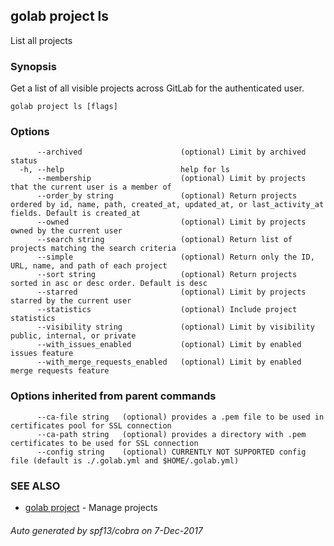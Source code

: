 ## golab project ls

List all projects

### Synopsis


Get a list of all visible projects across GitLab for the authenticated user.

```
golab project ls [flags]
```

### Options

```
      --archived                      (optional) Limit by archived status
  -h, --help                          help for ls
      --membership                    (optional) Limit by projects that the current user is a member of
      --order_by string               (optional) Return projects ordered by id, name, path, created_at, updated_at, or last_activity_at fields. Default is created_at
      --owned                         (optional) Limit by projects owned by the current user
      --search string                 (optional) Return list of projects matching the search criteria
      --simple                        (optional) Return only the ID, URL, name, and path of each project
      --sort string                   (optional) Return projects sorted in asc or desc order. Default is desc
      --starred                       (optional) Limit by projects starred by the current user
      --statistics                    (optional) Include project statistics
      --visibility string             (optional) Limit by visibility public, internal, or private
      --with_issues_enabled           (optional) Limit by enabled issues feature
      --with_merge_requests_enabled   (optional) Limit by enabled merge requests feature
```

### Options inherited from parent commands

```
      --ca-file string   (optional) provides a .pem file to be used in certificates pool for SSL connection
      --ca-path string   (optional) provides a directory with .pem certificates to be used for SSL connection
      --config string    (optional) CURRENTLY NOT SUPPORTED config file (default is ./.golab.yml and $HOME/.golab.yml)
```

### SEE ALSO
* [golab project](golab_project.md)	 - Manage projects

###### Auto generated by spf13/cobra on 7-Dec-2017
